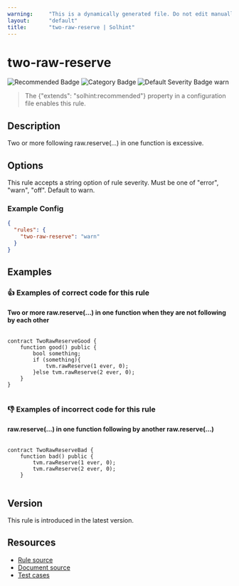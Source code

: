 ```yaml
---
warning:     "This is a dynamically generated file. Do not edit manually."
layout:      "default"
title:       "two-raw-reserve | Solhint"
---
```


# two-raw-reserve
![Recommended Badge](https://img.shields.io/badge/-Recommended-brightgreen)
![Category Badge](https://img.shields.io/badge/-Security%20Rules-informational)
![Default Severity Badge warn](https://img.shields.io/badge/Default%20Severity-warn-yellow)
> The {"extends": "solhint:recommended"} property in a configuration file enables this rule.


## Description
Two or more following raw.reserve(...) in one function is excessive.

## Options
This rule accepts a string option of rule severity. Must be one of "error", "warn", "off". Default to warn.

### Example Config
```json
{
  "rules": {
    "two-raw-reserve": "warn"
  }
}
```


## Examples
### 👍 Examples of **correct** code for this rule

#### Two or more raw.reserve(...) in one function when they are not following by each other

```solidity

contract TwoRawReserveGood {
    function good() public {
        bool something;
        if (something){
            tvm.rawReserve(1 ever, 0);
        }else tvm.rawReserve(2 ever, 0);
    }
}        
    
```

### 👎 Examples of **incorrect** code for this rule

#### raw.reserve(...) in one function following by another raw.reserve(...)

```solidity

contract TwoRawReserveBad {
    function bad() public {
        tvm.rawReserve(1 ever, 0);
        tvm.rawReserve(2 ever, 0);
    }    
    
```

## Version
This rule is introduced in the latest version.

## Resources
- [Rule source](https://github.com/protofire/solhint/tree/master/lib/rules/security/two-raw-reserve.js)
- [Document source](https://github.com/protofire/solhint/tree/master/docs/rules/security/two-raw-reserve.md)
- [Test cases](https://github.com/protofire/solhint/tree/master/test/rules/security/two-raw-reserve.js)
